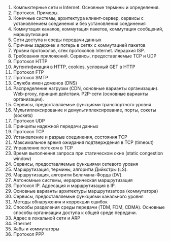 1. Компьютерные сети и Internet. Основные термины и определения.
2. Протокол. Примеры.
3. Конечные системы, архитектура клиент-сервер, сервисы с установлением соединения и без установления соединения
4. Коммутация каналов, коммутация пакетов, коммутация сообщений, маршрутизация
5. Сети доступа и среды передачи данных
6. Причины задержек и потерь в сетях с коммутацией пакетов
7. Уровни протоколов, стек протоколов Internet. Иерархия ISP.
8. Требования приложений. Cервисы, предоставляемые TCP и UDP
9. Протокол HTTP
10. Аутентификация в HTTP, cookies, условный GET в HTTP
11. Протокол FTP
12. Протокол SMTP
13. Служба имен доменов (DNS)
14. Распределение нагрузки (CDN, основные варианты организации). Web-proxy, принцип действия. P2P-сети (основные варианты организации).
15. Сервисы, предоставляемые функциями транспортного уровня
16. Мультиплексирование и демультиплексирование, порты, сокеты (sockets)
17. Протокол UDP
18. Принципы надежной передачи данных
19. Протокол TCP
20. Установление и разрыв соединения, состояния TCP
21. Максимальное время ожидания подтверждения в TCP (timeout)
22. Управление потоком в TCP
23. Время выполнения запроса при статическом окне (static congestion window)
24. Сервисы, предоставляемые функциями сетевого уровня
25. Маршрутизация, термины, алгоритм Дийкстры (LS).
26. Маршрутизация, алгоритм Беллмана-Форда (DV).
27. Автономные системы, иерархическая маршрутизация
28. Протокол IP. Адресация и маршрутизация в IP.
29. Основные варианты архитектуры маршрутизатора (коммутатора)
30. Сервисы, предоставляемые функциями канального уровня
31. Методы обнаружения и коррекции ошибок
32. Способы разделения среды передачи (TDM, FDM, CDMA). Основные способы организации доступа к общей среде передачи.
33. Адрес в локальной сети и ARP
34. Ethernet
35. Хабы и коммутаторы
36. Протокол PPP